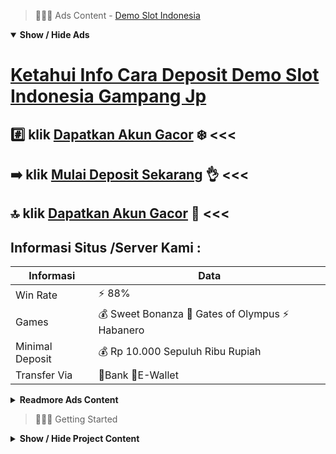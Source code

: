 > :red_circle::red_circle::red_circle: Ads Content - [Demo Slot Indonesia](https://atom.io/packages/demo-slot-indonesia)

<details open><summary><b>Show / Hide Ads</b></summary>

# [Ketahui Info Cara Deposit Demo Slot Indonesia Gampang Jp](https://atom.io/packages/demo-slot-indonesia)
## :hash: klik [Dapatkan Akun Gacor](https://178.128.112.84/casino/) :snowflake: <<< 
## :arrow_right: klik [Mulai Deposit Sekarang](https://178.128.112.84/slot/) :ok_hand: <<< 
## :top: klik [Dapatkan Akun Gacor](https://178.128.112.84/casino/) :green_heart: <<< 

## Informasi Situs /Server Kami : 

| Informasi  | Data |
| ------------- | ------------- |
| Win Rate  | ⚡ 88% |
| Games  | 💰 Sweet Bonanza 🔱 Gates of Olympus ⚡ Habanero |
| Minimal Deposit  | 💰 Rp 10.000 Sepuluh Ribu Rupiah |
| Transfer Via  | 🏅Bank 🏅E-Wallet |

<details><summary><b>Readmore Ads Content</b></summary>

## Table Of Content
- [Situs Permainan Slot 4d](#slot-4d)
- [Kode Rahasia Info Slot Gacor Hari Ini](#info-slot-gacor-hari-ini)
- [Situs Lengkap Bonus New Member 100 Slot Game](#bonus-new-member-100-slot-game)
- [Kumpulan Agentotoplay](#agentotoplay)
- [Ini Dia Pola Situs Slot Gacor 2022](#situs-slot-gacor-2022)

## Slot 4d
Bermain dekat Jam Malam,Ini menjadi salah suatu strategi yang digunakan untuk para member saat memainkan seluruhnya bobot mainan yang ada, nah salah satunya seperti Sweet Bonanza yang udah kami latihankan tadi. Mengapa layak malam keadaan ? karena tidak sedikit yang berbuat evaluasi, bahwasannya setiap permainan slot online dimalam musim hendak memperoleh jackpot permainan. Hal ini memang ditunjang sebab refresh yang dikerjakan setiap hari.
## Info Slot Gacor Hari Ini
Hot Hot Fruit memungkinkan pemainnya untuk berjaya limit setinggi-tingginya 50ribu kali nilai taruhan untuk tunggal putaran. Secara nominal, harga maxwin yang dibayarkan slot ini ada dalam atas rata-rata game slot gacor mudah berhasil lainnya. Pasalnya rentang opsi bet yang ada adalah 0.20 cukup 3000 koin. Hot Hot Fruit berwujud mesin slot 5 gulungan. Paylines yang ditetapkan terdapat sebanyak 15 garis. Dan persentase return slot ini pun menerima 96,74%. Di sisi lain, dari segi desain Habanero menunjuk gaya sederhana yang sepertinya terinspirasi dari nuansa kasino jadul. Simbol saat gulungan slot Hot Hot Fruit selain memiliki simbol buah-buahan terus mempunyai simbol-simbol bertuliskan BAR, bilangan 7, bersama Wild. Simbol bilangan 7 jadi simbol pakai harga keunggulan tertinggi.
## Bonus New Member 100 Slot Game
Daftar Slot Online Deposit DANA Resmi Dan Bisa dipercaya 

Rekomendasi  daftar  web  judi  slot  deposit  DANA  paling ya  lagi  terpercaya  pada  indonesia  terkini yang  yaitu  bukan loyal  suatu  referensi  web  slot  online  terpercaya  lagi  tergolong  formal  telah pasti bekualitas juga. Situs  judi  slot  deposit  via  DANA  online  terakhir  ini  menyusulkan  garansi  penuntas-an  100% sebesar apa pun kemenangan anda. Perlu awak ketahui terbilang seberapa  hebat keunggulan awak pun pasti mau kita proseskan menurut cepat. 

Melalui  web  pilihan  link  Slot  Deposit  via  DANA  sama beserta  bonus  terbesar  dekat  indonesia  awak bisa jalankan daftar lalu permainan judi mesin slot online. Bagi deposit sendiri memiliki 3 proses yang mampu saudara menggunakan yakni Deposit via DANA (Telkomsel beserta Indosat), Deposit via bank lokal (BCA,BNI,MANDIRI,BRI), bersama e-money (dana, ovo , gopay bersama linkaja) agar sedikitnya deposit mainan kami pun terkemuka cangatlah bukan mahal sekali benih  hanya saja pakai bersama ceban / 10.000 anda udah sanggup permainan seluruhnya pertunjukan yang kami sebenarnya memperteguh pada AgenTotoPlay. 

Bagi  saudara  yang  belum  kepunyaan  rekening  hingga  situ  pun  nggak  kudu  menjadi  takut alasan  situ  bisa  jalankan  deposit  via  DANA  jadi  engkau  pun  bukan  perlu  menjadi takut agar mengenai tersebut. Segera daftarkan diri anda pakai beserta pakai bersama kita lalu miliki bonus new member 100% dari kami  lalu  kami  terbilang  sebenarnya memperteguh  banyak  sekali  bonus  menarik  lainnya  agar  para  member setia kami.
## Agentotoplay
cara Daftar Slot Online? Apa era ini anda selagi mencari situs slot online paling gacor yang menyediakan game slot online pilihan ? Jika iya , anda berada dekat sarung yang jitu ! Yap ,agentotoplay.org yang telah dikenal selaku situs judi slot gacor keadaan ini mampu jadi situs untuk bermain judi online anda Agentotoplay sudah banyak dipercayai bagi para member judi online pada alam pertama dalam Indonesia.Untuk anda yang tinggal ragu bercampur dalam situs judi slot gacor kami , kamu bisa mengecek ulasan dalam sosial media maupun forum mengenai situs agentotoplay dari Anggota judi online lainnya. Kami berani menjaga anda hendak menjumpai tidak sedikit review positif mengenai situs kami yang mempunyai opsi game slot gacor pagi keadaan ini serta game slot gacor malam musim ini. Selain itu kita jua dikenal selaku salah tunggal situs slot gacor gampang beruntung yang memberikan bantuan pilihan dengan terlengkap yang bisa memudahkan bettors saat melakukan apapun.

## Situs Slot Gacor 2022
Agar kamu sanggup memperoleh kemenangan sepele pula agak penghasilan hebat dari mainan judi slot online, lebih baik gunakan situs agentotoplay beserta sejumlah strategi dengan strategi. Strategi yang dapat digunakan pun sebetulnya tidak sedikit selanjutnya anda mampu seandainya seleksi ulang manakah yang paling efektif. Dalam kemungkinan ini, kami hendak merekomendasikan sejumlah teknik yang paling efektif selanjutnya terbukti,Semakin besar modal yang digunakan, semakin hebat pula Kemudian Kamu dapat meningkatkan skill pula kemampuan. Kamu bisa senantiasa bermain sekalipun modal saudara telah mengalami kekalahan. Lebih sesekali anda bermain, kian hebat modal yang digunakan. Kemudian jua pastinya hendak berdampak di kemenangan hebat lagi bertambah tidak sedikit pengetahuan kemudian yang setelah saudara diterima dari mainan tersebut.


</details>

</details>

> :red_circle::red_circle::red_circle: Getting Started

<details><summary><b>Show / Hide Project Content</b></summary>

#  Project Name / Title : 
ATPEngine Project #35
##  Getting Started : 
These instructions will get you a copy of the project up and running on your local machine for development and testing purposes. See deployment for notes on how to deploy the project on a live system.

##  Installation for ATPEngine Project #35 : 
A step by step guide that will tell you how to get the development environment up and running.
<ul><li>How to install #1</li><li>How to install #2</li><li>How to install #3</li><li>How to install #4</li><li>How to install #5</li><li>How to install #6</li></ul>

##  Usage : 
A few examples of useful commands and/or tasks.
<ul><li>Usage #1</li><li>Usage  #2</li><li>Usage  #3</li><li>Usage #4</li><li>Usage  #5</li><li>Usage  #6</li></ul>

##  Ads Links : 
Get To Know about our other ads.


[Pragmatic Slot Freebet](https://atom.io/packages/pragmatic-slot)

[Slot Tergacor Freebet](https://atom.io/packages/slot-tergacor)

[Slot Terbaik Freebet](https://atom.io/packages/slot-terbaik)

[Wild West Gold Freebet](https://atom.io/packages/wild-west-gold)

[Sph Slot Freebet](https://atom.io/packages/sph-slot)

[Spbo Slot Freebet](https://atom.io/packages/spbo-slot)

[Murah Slot Freebet](https://atom.io/packages/murah-slot)

[Hongkong Togel Freebet](https://atom.io/packages/hongkong-togel)

[Slot Online Terlengkap Freebet](https://atom.io/packages/slot-online-terlengkap)

[Slot Yuk Freebet](https://atom.io/packages/slot-yuk)

[Togel Sgp Freebet](https://atom.io/packages/togel-sgp)

[Bocoran Slot Freebet](https://atom.io/packages/bocoran-slot)

[Bonanza Slot Freebet](https://atom.io/packages/bonanza-slot)

[Spadegaming Slot Freebet](https://atom.io/packages/spadegaming-slot)

[Slot Toto Freebet](https://atom.io/packages/slot-toto)

##  Additional Project That Can Be Usefull : 
Get To Know about our other projects.


[ATPEngine Project #79](https://atom.io/packages/atpengine-project-79)

[ATPEngine Project #72](https://atom.io/packages/atpengine-project-72)

[ATPEngine Project #20](https://atom.io/packages/atpengine-project-20)

[ATPEngine Project #18](https://atom.io/packages/atpengine-project-18)

[ATPEngine Project #100](https://atom.io/packages/atpengine-project-100)

[ATPEngine Project #11](https://atom.io/packages/atpengine-project-11)

[ATPEngine Project #53](https://atom.io/packages/atpengine-project-53)

##  Master Project : 
Incase you want to know more about our master project, please visit [ATPEngine Home Project](https://atom.io/packages/atpengine-home-project)

</details>
